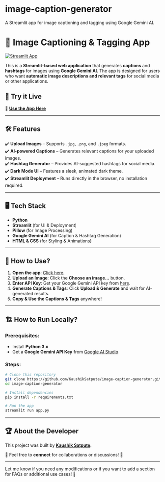 # image-caption-generator
A Streamlit app for image captioning and tagging using Google Gemini AI.

# 📸 Image Captioning & Tagging App

[![Streamlit App](https://img.shields.io/badge/Run%20App-Streamlit-red)](https://image-caption-generator0.streamlit.app/)

This is a **Streamlit-based web application** that generates **captions** and **hashtags** for images using **Google Gemini AI**. The app is designed for users who want **automatic image descriptions and relevant tags** for social media or other applications.

## 🚀 Try it Live

🔗 **[Use the App Here](https://image-caption-generator0.streamlit.app/)**

---

## 🛠️ Features

✔️ **Upload Images** – Supports `.jpg`, `.png`, and `.jpeg` formats.  
✔️ **AI-powered Captions** – Generates relevant captions for your uploaded images.  
✔️ **Hashtag Generator** – Provides AI-suggested hashtags for social media.  
✔️ **Dark Mode UI** – Features a sleek, animated dark theme.  
✔️ **Streamlit Deployment** – Runs directly in the browser, no installation required.

---

## 🖥️ Tech Stack

- **Python**
- **Streamlit** (for UI & Deployment)
- **Pillow** (for Image Processing)
- **Google Gemini AI** (for Caption & Hashtag Generation)
- **HTML & CSS** (for Styling & Animations)

---

## 📌 How to Use?

1. **Open the app**: [Click here](https://image-caption-generator0.streamlit.app/).
2. **Upload an Image**: Click the **Choose an image...** button.
3. **Enter API Key**: Get your Google Gemini API key from [here](https://makersuite.google.com/app/apikey).
4. **Generate Captions & Tags**: Click **Upload & Generate** and wait for AI-generated results.
5. **Copy & Use the Captions & Tags** anywhere!

---

## 🏗️ How to Run Locally?

### Prerequisites:
- Install **Python 3.x**  
- Get a **Google Gemini API Key** from [Google AI Studio](https://makersuite.google.com/app/apikey)

### Steps:
```bash
# Clone this repository
git clone https://github.com/KaushikSatpute/image-caption-generator.git
cd image-caption-generator

# Install dependencies
pip install -r requirements.txt

# Run the app
streamlit run app.py
```

---

## 🏆 About the Developer

This project was built by **[Kaushik Satpute](https://www.linkedin.com/in/kaushik-satpute)**.  

📩 Feel free to **connect** for collaborations or discussions! 🚀

---

Let me know if you need any modifications or if you want to add a section for FAQs or additional use cases! 🚀
